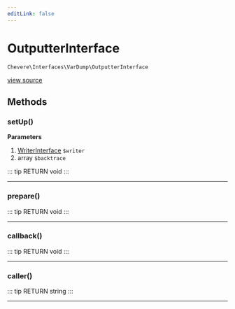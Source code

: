 ```yaml
---
editLink: false
---
```


# OutputterInterface

`Chevere\Interfaces\VarDump\OutputterInterface`

[view source](https://github.com/chevere/chevere/blob/master/interfaces/VarDump/OutputterInterface.php)

## Methods

### setUp()

**Parameters**

1. [WriterInterface](../Writer/WriterInterface.md) `$writer`
2. array `$backtrace`

::: tip RETURN
void
:::

---

### prepare()

::: tip RETURN
void
:::

---

### callback()

::: tip RETURN
void
:::

---

### caller()

::: tip RETURN
string
:::

---
